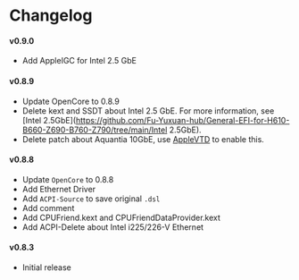 Changelog
==================

#### v0.9.0

* Add AppleIGC for Intel 2.5 GbE

#### v0.8.9

* Update OpenCore to 0.8.9
* Delete kext and SSDT about Intel 2.5 GbE. For more information, see [Intel 2.5GbE](https://github.com/Fu-Yuxuan-hub/General-EFI-for-H610-B660-Z690-B760-Z790/tree/main/Intel 2.5GbE).
* Delete patch about Aquantia 10GbE, use [AppleVTD](https://github.com/Fu-Yuxuan-hub/General-EFI-for-H610-B660-Z690-B760-Z790/wiki/AppleVTD) to enable this.

#### v0.8.8

* Update `OpenCore` to 0.8.8
* Add Ethernet Driver
* Add `ACPI-Source` to save original `.dsl`
* Add comment
* Add CPUFriend.kext and CPUFriendDataProvider.kext
* Add ACPI-Delete about Intel i225/226-V Ethernet

#### v0.8.3

* Initial release